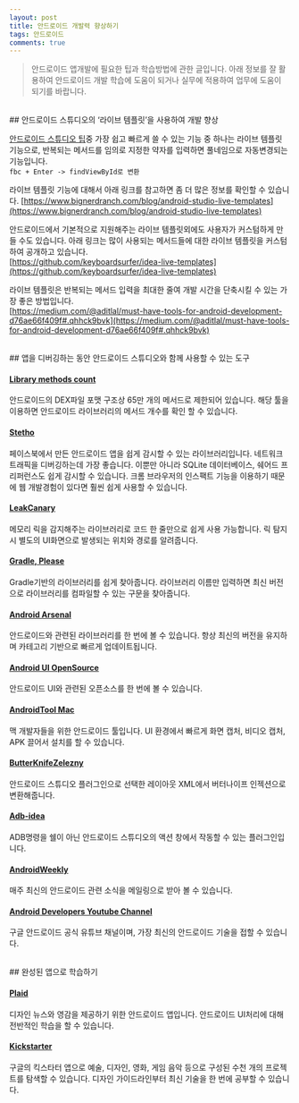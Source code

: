 ```yaml
---
layout: post
title: 안드로이드 개발력 향상하기
tags: 안드로이드
comments: true
---
```


>안드로이드 앱개발에 필요한 팁과 학습방법에 관한 글입니다. 아래 정보를 잘 활용하여 안드로이드 개발 학습에 도움이 되거나 실무에 적용하여 업무에 도움이 되기를 바랍니다.  

<br>
## 안드로이드 스튜디오의 ‘라이브 템플릿’을 사용하여 개발 향상

[안드로이드 스튜디오 팁](https://plus.google.com/u/0/collection/wtO0PB)중 가장 쉽고 빠르게 쓸 수 있는 기능 중 하나는 라이브 템플릿 기능으로, 반복되는 메서드를 임의로 지정한 약자를 입력하면 풀네임으로 자동변경되는 기능입니다.  
`fbc + Enter -> findViewById로 변환`  

라이브 템플릿 기능에 대해서 아래 링크를 참고하면 좀 더 많은 정보를 확인할 수 있습니다.
[https://www.bignerdranch.com/blog/android-studio-live-templates](https://www.bignerdranch.com/blog/android-studio-live-templates)  

안드로이드에서 기본적으로 지원해주는 라이브 템플릿외에도 사용자가 커스텀하게 만들 수도 있습니다. 아래 링크는 많이 사용되는 메서드들에 대한 라이브 템플릿을 커스텀하여 공개하고 있습니다.  
[https://github.com/keyboardsurfer/idea-live-templates](https://github.com/keyboardsurfer/idea-live-templates)  

라이브 템플릿은 반복되는 메서드 입력을 최대한 줄여 개발 시간을 단축시킬 수 있는 가장 좋은 방법입니다.  
[https://medium.com/@aditlal/must-have-tools-for-android-development-d76ae66f409f#.qhhck9bvk](https://medium.com/@aditlal/must-have-tools-for-android-development-d76ae66f409f#.qhhck9bvk)  

<br>
## 앱을 디버깅하는 동안 안드로이드 스튜디오와 함께 사용할 수 있는 도구


#### [Library methods count](http://www.methodscount.com)
안드로이드의 DEX파일 포맷 구조상 65만 개의 메서드로 제한되어 있습니다. 해당 툴을 이용하면 안드로이드 라이브러리의 메서드 개수를 확인 할 수 있습니다.  

#### [Stetho](http://facebook.github.io/stetho/)
페이스북에서 만든 안드로이드 앱을 쉽게 감시할 수 있는 라이브러리입니다. 네트워크 트래픽을 디버깅하는데 가장 좋습니다. 이뿐만 아니라 SQLite 데이터베이스, 쉐어드 프리퍼런스도 쉽게 감시할 수 있습니다. 크롬 브라우저의 인스팩트 기능을 이용하기 때문에 웹 개발경험이 있다면 훨씬 쉽게 사용할 수 있습니다.  

#### [LeakCanary](https://github.com/square/leakcanary) 
메모리 릭을 감지해주는 라이브러리로 코드 한 줄만으로 쉽게 사용 가능합니다. 릭 탐지 시 별도의 UI화면으로 발생되는 위치와 경로를 알려줍니다.  

#### [Gradle, Please](http://gradleplease.appspot.com/)
Gradle기반의 라이브러리를 쉽게 찾아줍니다. 라이브러리 이름만 입력하면 최신 버전으로 라이브러리를 컴파일할 수 있는 구문을 찾아줍니다.  

#### [Android Arsenal](https://android-arsenal.com/) 
안드로이드와 관련된 라이브러리를 한 번에 볼 수 있습니다. 항상 최신의 버전을 유지하며 카테고리 기반으로 빠르게 업데이트됩니다.  

#### [Android UI OpenSource](https://kmshack.github.io/AndroidUICollection/)
안드로이드 UI와 관련된 오픈소스를 한 번에 볼 수 있습니다.  

#### [AndroidTool Mac](https://github.com/mortenjust/androidtool-mac)
맥 개발자들을 위한 안드로이드 툴입니다. UI 환경에서 빠르게 화면 캡처, 비디오 캡처, APK 끌어서 설치를 할 수 있습니다.  

#### [ButterKnifeZelezny](https://github.com/avast/android-butterknife-zelezny)
안드로이드 스튜디오 플러그인으로 선택한 레이아웃 XML에서 버터나이프 인젝션으로 변환해줍니다.  

#### [Adb-idea](https://github.com/pbreault/adb-idea)
ADB명령을 쉘이 아닌 안드로이드 스튜디오의 액션 창에서 작동할 수 있는 플러그인입니다.  

#### [AndroidWeekly](http://androidweekly.net/)
매주 최신의 안드로이드 관련 소식을 메일링으로 받아 볼 수 있습니다.  

#### [Android Developers Youtube Channel](https://www.youtube.com/user/androiddevelopers)
구글 안드로이드 공식 유튜브 채널이며, 가장 최신의 안드로이드 기술을 접할 수 있습니다.  

<br>
## 완성된 앱으로 학습하기 

#### [Plaid](https://github.com/nickbutcher/plaid)
디자인 뉴스와 영감을 제공하기 위한 안드로이드 앱입니다. 안드로이드 UI처리에 대해 전반적인 학습을 할 수 있습니다.

#### [Kickstarter](https://github.com/kickstarter/android-oss)
구글의 킥스타터 앱으로 예술, 디자인, 영화, 게임 음악 등으로 구성된 수천 개의 프로젝트를 탐색할 수 있습니다. 디자인 가이드라인부터 최신 기술을 한 번에 공부할 수 있습니다.